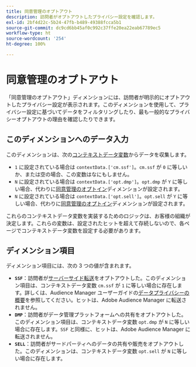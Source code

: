 ```yaml
---
title: 同意管理のオプトアウト
description: 訪問者がオプトアウトしたプライバシー設定を確認します。
exl-id: 2bf4d22c-5b24-47fb-b489-49388fcca5b1
source-git-commit: dc9cd6bb45af0c992c37ffe20ea22eab67789ec5
workflow-type: ht
source-wordcount: '254'
ht-degree: 100%

---
```


# 同意管理のオプトアウト

「同意管理のオプトアウト」ディメンションには、訪問者が明示的にオプトアウトしたプライバシー設定が表示されます。このディメンションを使用して、プライバシー設定に基づいてデータをフィルタリングしたり、最も一般的なプライバシーオプトアウトの理由を確認したりできます。

## このディメンションへのデータ入力

このディメンションは、次の[コンテキストデータ変数](/help/implement/vars/page-vars/contextdata.md)からデータを収集します。

* `1` に設定されている場合は `contextData.['cm.ssf']`。`cm.ssf` が `0` に等しいか、または空の場合、この変数はなにもしません。
* `N` に設定されている場合は `contextData.['opt.dmp']`。`opt.dmp` が `Y` に等しい場合、代わりに[同意管理のオプトイン](cm-opt-in.md)ディメンションが設定されます。
* `N` に設定されている場合は `contextData.['opt.sell']`。`opt.sell` が `Y` に等しい場合、代わりに[同意管理のオプトイン](cm-opt-in.md)ディメンションが設定されます。

これらのコンテキストデータ変数を実装するためのロジックは、お客様の組織が決定します。これらの変数は、設定されたヒットを超えて存続しないので、各ページでコンテキストデータ変数を設定する必要があります。

## ディメンション項目

ディメンション項目には、次の 3 つの値が含まれます。

* **`SSF`**：訪問者が[サーバーサイド転送](/help/admin/admin/c-manage-report-suites/c-edit-report-suites/general/c-server-side-forwarding/ssf.md)をオプトアウトした。このディメンション項目は、コンテキストデータ変数 `cm.ssf` が `1` に等しい場合に存在します。詳しくは、Audience Manager ユーザーガイドの[データプライバシーの概要](https://experienceleague.adobe.com/docs/audience-manager/user-guide/overview/data-privacy/data-privacy.html?lang=ja)を参照してください。ヒットは、Adobe Audience Manager に転送されません。
* **`DMP`**：訪問者がデータ管理プラットフォームへの共有をオプトアウトした。このディメンション項目は、コンテキストデータ変数 `opt.dmp` が `N` に等しい場合に存在します。`SSF` と同様に、ヒットは、Adobe Audience Manager に転送されません。
* **`SELL`**：訪問者がサードパーティへのデータの共有や販売をオプトアウトした。このディメンションは、コンテキストデータ変数 `opt.sell` が `N` に等しい場合に存在します。
